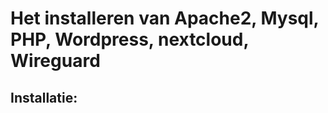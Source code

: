 # Het installeren van Apache2, Mysql, PHP, Wordpress, nextcloud, Wireguard

## Installatie:


```

```